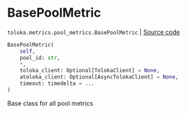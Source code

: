 # BasePoolMetric
`toloka.metrics.pool_metrics.BasePoolMetric` | [Source code](https://github.com/Toloka/toloka-kit/blob/v1.0.2/src/metrics/pool_metrics.py#L44)

```python
BasePoolMetric(
    self,
    pool_id: str,
    *,
    toloka_client: Optional[TolokaClient] = None,
    atoloka_client: Optional[AsyncTolokaClient] = None,
    timeout: timedelta = ...
)
```

Base class for all pool metrics


